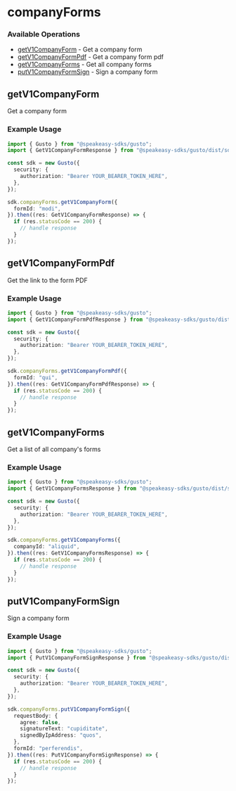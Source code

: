 # companyForms

### Available Operations

* [getV1CompanyForm](#getv1companyform) - Get a company form
* [getV1CompanyFormPdf](#getv1companyformpdf) - Get a company form pdf
* [getV1CompanyForms](#getv1companyforms) - Get all company forms
* [putV1CompanyFormSign](#putv1companyformsign) - Sign a company form

## getV1CompanyForm

Get a company form

### Example Usage

```typescript
import { Gusto } from "@speakeasy-sdks/gusto";
import { GetV1CompanyFormResponse } from "@speakeasy-sdks/gusto/dist/sdk/models/operations";

const sdk = new Gusto({
  security: {
    authorization: "Bearer YOUR_BEARER_TOKEN_HERE",
  },
});

sdk.companyForms.getV1CompanyForm({
  formId: "modi",
}).then((res: GetV1CompanyFormResponse) => {
  if (res.statusCode == 200) {
    // handle response
  }
});
```

## getV1CompanyFormPdf

Get the link to the form PDF

### Example Usage

```typescript
import { Gusto } from "@speakeasy-sdks/gusto";
import { GetV1CompanyFormPdfResponse } from "@speakeasy-sdks/gusto/dist/sdk/models/operations";

const sdk = new Gusto({
  security: {
    authorization: "Bearer YOUR_BEARER_TOKEN_HERE",
  },
});

sdk.companyForms.getV1CompanyFormPdf({
  formId: "qui",
}).then((res: GetV1CompanyFormPdfResponse) => {
  if (res.statusCode == 200) {
    // handle response
  }
});
```

## getV1CompanyForms

Get a list of all company's forms

### Example Usage

```typescript
import { Gusto } from "@speakeasy-sdks/gusto";
import { GetV1CompanyFormsResponse } from "@speakeasy-sdks/gusto/dist/sdk/models/operations";

const sdk = new Gusto({
  security: {
    authorization: "Bearer YOUR_BEARER_TOKEN_HERE",
  },
});

sdk.companyForms.getV1CompanyForms({
  companyId: "aliquid",
}).then((res: GetV1CompanyFormsResponse) => {
  if (res.statusCode == 200) {
    // handle response
  }
});
```

## putV1CompanyFormSign

Sign a company form

### Example Usage

```typescript
import { Gusto } from "@speakeasy-sdks/gusto";
import { PutV1CompanyFormSignResponse } from "@speakeasy-sdks/gusto/dist/sdk/models/operations";

const sdk = new Gusto({
  security: {
    authorization: "Bearer YOUR_BEARER_TOKEN_HERE",
  },
});

sdk.companyForms.putV1CompanyFormSign({
  requestBody: {
    agree: false,
    signatureText: "cupiditate",
    signedByIpAddress: "quos",
  },
  formId: "perferendis",
}).then((res: PutV1CompanyFormSignResponse) => {
  if (res.statusCode == 200) {
    // handle response
  }
});
```
